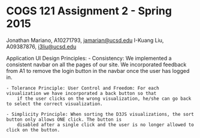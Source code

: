 COGS 121 Assignment 2 - Spring 2015
===========

Jonathan Mariano, A10271793, jamarian@ucsd.edu
I-Kuang Liu, A09387876, i3liu@ucsd.edu


Application UI Design Principles:
	- Consistency: We implemented a consistent navbar on all the pages of our site. We incorporated feedback from A1 to 
		remove the login button in the navbar once the user has logged in.
	
	- Tolerance Principle: User Control and Freedom: For each visualization we have incorporated a back button so that 
		if the user clicks on the wrong visualization, he/she can go back to select the correct visualization.
		
	- Simplicity Principle: When sorting the D3JS visualizations, the sort button only allows ONE click. The button is 
		disabled after a single click and the user is no longer allowed to click on the button.
		
	